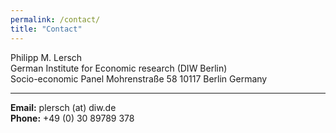 ```yaml
---
permalink: /contact/
title: "Contact"
---
```


Philipp M. Lersch  
German Institute for Economic research (DIW Berlin)  
Socio-economic Panel 
Mohrenstraße 58
10117 Berlin
Germany 
___________________________________
 
**Email:** plersch (at) diw.de  
**Phone:** +49 (0) 30 89789 378